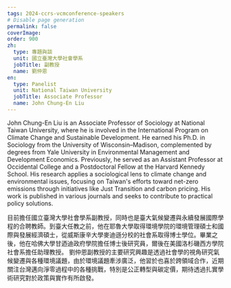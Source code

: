 ```yaml
---
tags: 2024-ccrs-vcmconference-speakers
# Disable page generation
permalink: false
coverImage:
order: 900
zh:
  type: 專題與談
  unit: 國立臺灣大學社會學系
  jobTitle: 副教授
  name: 劉仲恩
en:
  type: Panelist
  unit: National Taiwan University
  jobTitle: Associate Professor
  name: John Chung-En Liu
---
```


John Chung-En Liu is an Associate Professor of Sociology at National Taiwan University, where he is involved in the International Program on Climate Change and Sustainable Development. He earned his Ph.D. in Sociology from the University of Wisconsin–Madison, complemented by degrees from Yale University in Environmental Management and Development Economics. Previously, he served as an Assistant Professor at Occidental College and a Postdoctoral Fellow at the Harvard Kennedy School. His research applies a sociological lens to climate change and environmental issues, focusing on Taiwan's efforts toward net-zero emissions through initiatives like Just Transition and carbon pricing. His work is published in various journals and seeks to contribute to practical policy solutions.

目前擔任國立臺灣大學社會學系副教授，同時也是臺大氣候變遷與永續發展國際學程的合聘教師。到臺大任教之前，他在耶魯大學取得環境學院的環境管理碩士和國際與發展經濟碩士，從威斯康辛大學麥迪遜分校的社會系取得博士學位。畢業之後，他在哈佛大學甘迺迪政府學院擔任博士後研究員，爾後在美國洛杉磯西方學院社會系擔任助理教授。
劉仲恩副教授的主要研究興趣是透過社會學的視角研究氣候變遷與各種環境議題，由於環境議題牽涉廣泛，他習於也喜於跨領域合作，近期關注台灣邁向淨零過程中的各種挑戰，特別是公正轉型與碳定價，期待透過扎實學術研究對於政策與實作有所啟發。
